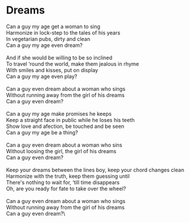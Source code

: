 # Dreams

Can a guy my age get a woman to sing\
Harmonize in lock-step to the tales of his years\
In vegetarian pubs, dirty and clean\
Can a guy my age even dream?\
\
And if she would be willing to be so inclined\
To travel ‘round the world, make them jealous in rhyme\
With smiles and kisses, put on display\
Can a guy my age even play?\
\
Can a guy even dream about a woman who sings\
Without running away from the girl of his dreams\
Can a guy even dream?\
\
Can a guy my age make promises he keeps\
Keep a straight face in public while he loses his teeth\
Show love and afection, be touched and be seen\
Can a guy my age be a thing?\
\
Can a guy even dream about a woman who sins\
Without loosing the girl, the girl of his dreams\
Can a guy even dream?\
\
Keep your dreams between the lines boy, keep your chord changes clean\
Harmonize with the truth, keep them guessing until\
There's nothing to wait for, ‘till time disappears\
Oh, are you ready for fate to take over the wheel?\
\
Can a guy even dream about a woman who sings\
Without running away from the girl of his dreams\
Can a guy even dream?\
